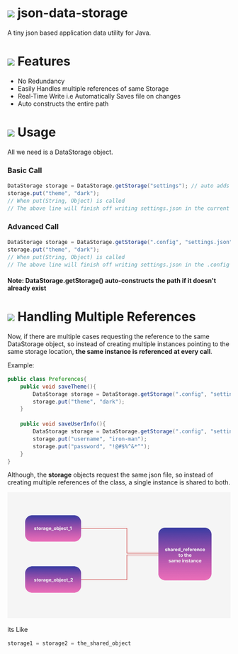 # ![](https://img.icons8.com/3d-fluency/48/null/3d-fluency-database.png) json-data-storage
A tiny json based application data utility for Java.

# ![](https://img.icons8.com/3d-fluency/48/null/tape-measure-sewing.png) Features
- No Redundancy
- Easily Handles multiple references of same Storage
- Real-Time Write i.e Automatically Saves file on changes
- Auto constructs the entire path

# ![](https://img.icons8.com/3d-fluency/48/null/nui2.png) Usage
All we need is a DataStorage object.

### Basic Call

````java
DataStorage storage = DataStorage.getStorage("settings"); // auto adds ".json suffix", the call is equivalent to "settings.json"
storage.put("theme", "dark");
// When put(String, Object) is called 
// The above line will finish off writing settings.json in the current working directory
````

### Advanced Call

````java
DataStorage storage = DataStorage.getStorage(".config", "settings.json");
storage.put("theme", "dark");
// When put(String, Object) is called 
// The above line will finish off writing settings.json in the .config working directory
````

#### Note: DataStorage.getStorage() **auto-constructs** the path if it doesn't already exist

# ![](https://img.icons8.com/3d-fluency/48/null/smartphone-tablet.png) Handling Multiple References

Now, if there are multiple cases requesting the reference to the same DataStorage object, so instead of 
creating multiple instances pointing to the same storage location, 
**the same instance is referenced at every call**.

Example:
```java
public class Preferences{
    public void saveTheme(){
        DataStorage storage = DataStorage.getStorage(".config", "settings.json");
        storage.put("theme", "dark");
    }
    
    public void saveUserInfo(){
        DataStorage storage = DataStorage.getStorage(".config", "settings.json");
        storage.put("username", "iron-man");
        storage.put("password", "!@#$%^&*^");
    }
}
```

Although, the **storage** objects request the same json file, so instead of creating multiple references 
of the class, a single instance is shared to both.

<div align="center">
    <img src="/images/json-data-storage-reference-handle-illustration.png"/>
</div>

its Like
```java
storage1 = storage2 = the_shared_object
```


